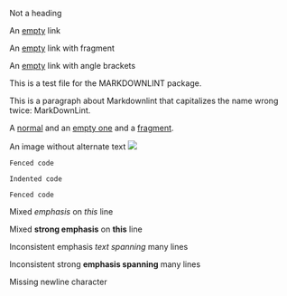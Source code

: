 Not a heading

An [empty]() link

An [empty](#) link with fragment

An [empty](<>) link with angle brackets

This is a test file for the MARKDOWNLINT package.

This is a paragraph
about Markdownlint
that capitalizes the
name wrong twice:
MarkDownLint.

A [normal](link) and an [empty one]() and a [fragment](#one).

An image without alternate text ![](image.jpg)

```text
Fenced code
```

    Indented code

~~~text
Fenced code
~~~

Mixed *emphasis* on _this_ line

Mixed __strong emphasis__ on **this** line

Inconsistent
emphasis _text
spanning_ many
lines

Inconsistent
strong **emphasis
spanning** many
lines

Missing newline character